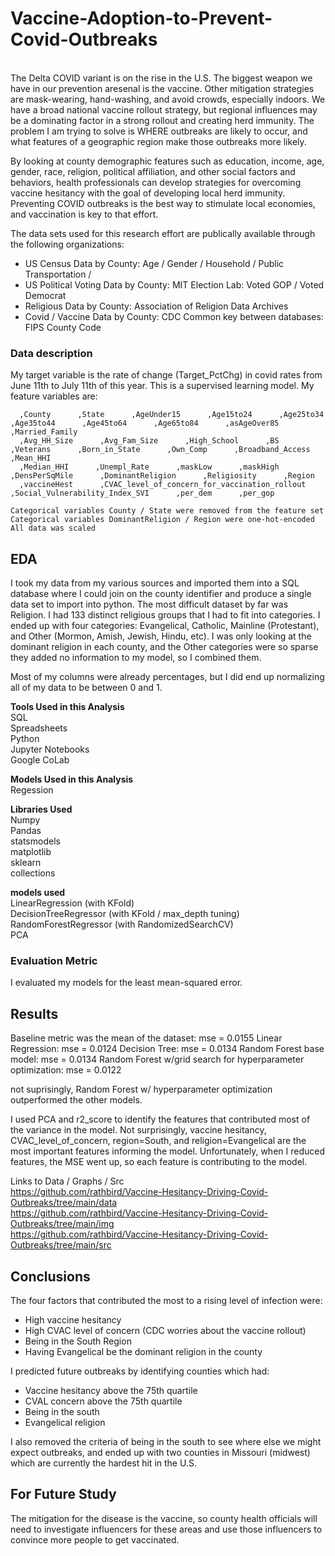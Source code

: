 # Vaccine-Adoption-to-Prevent-Covid-Outbreaks
<br/>
The Delta COVID variant is on the rise in the U.S. The biggest weapon we have in our prevention aresenal is the vaccine. Other mitigation strategies are mask-wearing, hand-washing, and avoid crowds, especially indoors. We have a broad national vaccine rollout strategy, but regional influences may be a dominating factor in a strong rollout and creating herd immunity. The problem I am trying to solve is WHERE outbreaks are likely to occur, and what features of a geographic region make those outbreaks more likely.

By looking at county demographic features such as education, income, age, gender, race, religion, political affiliation, and other social factors and behaviors, health professionals can develop strategies for overcoming vaccine hesitancy with the goal of developing local herd immunity. Preventing COVID outbreaks is the best way to stimulate local economies, and vaccination is key to that effort.

The data sets used for this research effort are publically available through the following organizations:
- US Census Data by County: Age / Gender / Household / Public Transportation / 
- US Political Voting Data by County: MIT Election Lab: Voted GOP / Voted Democrat 
- Religious Data by County: Association of Religion Data Archives
- Covid / Vaccine Data by County: CDC
Common key between databases: FIPS County Code

### Data description
My target variable is the rate of change (Target_PctChg) in covid rates from June 11th to July 11th of this year. This is a supervised learning model.
My feature variables are:

      ,County      ,State      ,AgeUnder15      ,Age15to24      ,Age25to34      ,Age35to44      ,Age45to64      ,Age65to84      ,asAgeOver85      ,Married_Family
      ,Avg_HH_Size      ,Avg_Fam_Size      ,High_School      ,BS      ,Veterans      ,Born_in_State      ,Own_Comp      ,Broadband_Access      ,Mean_HHI
      ,Median_HHI      ,Unempl_Rate      ,maskLow      ,maskHigh      ,DensPerSqMile      ,DominantReligion      ,Religiosity      ,Region
      ,vaccineHest      ,CVAC_level_of_concern_for_vaccination_rollout      ,Social_Vulnerability_Index_SVI      ,per_dem      ,per_gop
    
    Categorical variables County / State were removed from the feature set
    Categorical variables DominantReligion / Region were one-hot-encoded
    All data was scaled

## EDA

I took my data from my various sources and imported them into a SQL database where I could join on the county identifier and produce a single data set to import into python. The most difficult dataset by far was Religion. I had 133 distinct religious groups that I had to fit into categories. I ended up with four categories: Evangelical, Catholic, Mainline (Protestant), and Other (Mormon, Amish, Jewish, Hindu, etc). I was only looking at the dominant religion in each county, and the Other categories were so sparse they added no information to my model, so I combined them.

Most of my columns were already percentages, but I did end up normalizing all of my data to be between 0 and 1.

<b>Tools Used in this Analysis</b><br/>
SQL<br/>
Spreadsheets<br/>
Python<br/>
Jupyter Notebooks<br/>
Google CoLab<br/>

<b>Models Used in this Analysis</b><br/>
Regession

<b>Libraries Used</b><br/>
Numpy<br/>
Pandas<br/>
statsmodels<br/>
matplotlib<br/>
sklearn<br/>
collections

<b>models used</b><br/>
LinearRegression (with KFold)<br/>
DecisionTreeRegressor (with KFold / max_depth tuning)<br/>
RandomForestRegressor (with RandomizedSearchCV)<br/>
PCA 

### Evaluation Metric
I evaluated my models for the least mean-squared error.

## Results

Baseline metric was the mean of the dataset: mse = 0.0155
Linear Regression: mse = 0.0124
Decision Tree: mse = 0.0134
Random Forest base model: mse = 0.0134
Random Forest w/grid search for hyperparameter optimization: mse = 0.0122

not suprisingly, Random Forest w/ hyperparameter optimization outperformed the other models.

I used PCA and r2_score to identify the features that contributed most of the variance in the model. Not surprisingly, vaccine hesitancy, CVAC_level_of_concern, region=South, and religion=Evangelical are the most important features informing the model. Unfortunately, when I reduced features, the MSE went up, so each feature is contributing to the model.

Links to Data / Graphs / Src<br/>
https://github.com/rathbird/Vaccine-Hesitancy-Driving-Covid-Outbreaks/tree/main/data<br/>
https://github.com/rathbird/Vaccine-Hesitancy-Driving-Covid-Outbreaks/tree/main/img<br/>
https://github.com/rathbird/Vaccine-Hesitancy-Driving-Covid-Outbreaks/tree/main/src<br/>

## Conclusions

The four factors that contributed the most to a rising level of infection were:
- High vaccine hesitancy
- High CVAC level of concern (CDC worries about the vaccine rollout)
- Being in the South Region
- Having Evangelical be the dominant religion in the county

I predicted future outbreaks by identifying counties which had:
- Vaccine hesitancy above the 75th quartile
- CVAL concern above the 75th quartile
- Being in the south
- Evangelical religion

I also removed the criteria of being in the south to see where else we might expect outbreaks, and ended up with two counties in Missouri (midwest) which are currently the hardest hit in the U.S.

## For Future Study

The mitigation for the disease is the vaccine, so county health officials will need to investigate influencers for these areas and use those influencers to convince more people to get vaccinated. 

